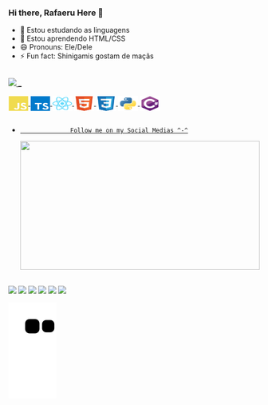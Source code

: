 ### Hi there, Rafaeru Here 👋

- 🔭 Estou estudando as linguagens 
- 🌱 Estou aprendendo HTML/CSS
- 😄 Pronouns: Ele/Dele
- ⚡ Fun fact: Shinigamis gostam de maçãs

##

<div style="display: inline_block" align-items="center">
  <a href="https://github.com/rafaeru-png">
  <img height="180em" src="https://github-readme-stats.vercel.app/api?username=rafaeru-png&show_icons=true&theme=dracula&include_all_commits=true&count_private=true"/>
    _

<div style="display: inline_block"><br>
  <img align="center" alt="Rafa-Js" height="30" width="40" src="https://raw.githubusercontent.com/devicons/devicon/master/icons/javascript/javascript-plain.svg">
  <img align="center" alt="Rafa-Ts" height="30" width="40" src="https://raw.githubusercontent.com/devicons/devicon/master/icons/typescript/typescript-plain.svg">
  <img align="center" alt="Rafa-React" height="30" width="40" src="https://raw.githubusercontent.com/devicons/devicon/master/icons/react/react-original.svg">
  <img align="center" alt="Rafa-HTML" height="30" width="40" src="https://raw.githubusercontent.com/devicons/devicon/master/icons/html5/html5-original.svg">
  <img align="center" alt="Rafa-CSS" height="30" width="40" src="https://raw.githubusercontent.com/devicons/devicon/master/icons/css3/css3-original.svg">
  <img align="center" alt="Rafa-Python" height="30" width="40" src="https://raw.githubusercontent.com/devicons/devicon/master/icons/python/python-original.svg">
  <img align="center" alt="Rafa-Csharp" height="30" width="40" src="https://raw.githubusercontent.com/devicons/devicon/master/icons/csharp/csharp-original.svg">
  
  ##
-                   Follow me on my Social Medias ^-^
  
  <img src="https://media.giphy.com/media/ellxlkgbPTiM0/giphy.gif" width="480" height="258" frameBorder="1" class="giphy-embed" allowFullScreen></img><p></p>
</div>

##

  <a href="https://www.youtube.com/channel/UCOLYIcxQni313Z5zROV_coA" target="_blank"><img src="https://img.shields.io/badge/YouTube-FF0000?style=for-the-badge&logo=youtube&logoColor=white" target="_blank"></a>
  <a href="https://www.instagram.com/rafaeru.png/" target="_blank"><img src="https://img.shields.io/badge/-Instagram-%23E4405F?style=for-the-badge&logo=instagram&logoColor=white" target="_blank"></a>
 	<a href="https://www.twitch.tv/chillingrafaeru" target="_blank"><img src="https://img.shields.io/badge/Twitch-9146FF?style=for-the-badge&logo=twitch&logoColor=white" target="_blank"></a>
 <a href="https://discord.gg/wagxzStdcR" target="_blank"><img src="https://img.shields.io/badge/Discord-7289DA?style=for-the-badge&logo=discord&logoColor=white" target="_blank"></a> 
  <a href = "mailto:rafaeru.png@gmail.com"><img src="https://img.shields.io/badge/-Gmail-%23333?style=for-the-badge&logo=gmail&logoColor=white" target="_blank"></a>
  <a href="https://www.linkedin.com/in/rafael-santos-b9a438246/" target="_blank"><img src="https://img.shields.io/badge/-LinkedIn-%230077B5?style=for-the-badge&logo=linkedin&logoColor=white" target="_blank"></a>
  
  ![Snake animation](https://github.com/rafaeru-png/rafaeru-png/blob/output/github-contribution-grid-snake.svg)
</div>
